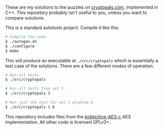These are my solutions to the puzzles on
[cryptopals.com](http://cryptopals.com/), implemented in C++. This repository
probably isn't useful to you, unless you want to compare solutions.

This is a standard autotools project. Compile it like this:

```bash
# Compile the code.
$ ./autogen.sh
$ ./configure
$ make
```

This will produce an executable at `./src/cryptopals` which is essentially a
test case of the solutions. There are a few different modes of operation:

```bash
# Run all tests.
$ ./src/cryptopals

# Run all tests from set 1.
$ ./src/cryptopals 1

# Run just the test for set 1 problem 6.
$ ./src/cryptopals 1 6
```

This repository includes files from the
[kokke/tine-AES-c](https://github.com/kokke/tiny-AES-c) AES implementation. All
other code is licensed GPLv3+.
